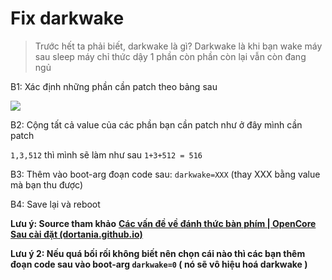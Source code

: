 # Fix darkwake

> Trước hết ta phải biết, darkwake là gì? Darkwake là khi bạn wake máy sau sleep máy chỉ thức dậy 1 phần còn phần còn lại vẫn còn đang ngủ 

B1: Xác định những phần cần patch theo bảng sau 

![](https://lh3.googleusercontent.com/TjtlF8DFtuJsl0Snd-1I_auyFN-Fr9P9ZZscbBG_RAnNn928URtNr_GnAgqe0qZfGTupa0_n9G3ta8N-102NlqAcS_evaXsh6xTIa3wuWrPetYLuY0s1R6o3qavZqniVFuPBpR9p=s0)

B2: Cộng tất cả value của các phần bạn cần patch như ở đây mình cần patch 

`1,3,512` thì mình sẽ làm như sau `1+3+512 = 516 `

B3: Thêm vào boot-arg đoạn code sau: `darkwake=XXX` (thay XXX bằng value mà bạn thu được)

B4: Save lại và reboot

**Lưu ý: Source tham khảo** [**Các vấn đề về đánh thức bàn phím | OpenCore Sau cài đặt (dortania.github.io)**](https://dortania.github.io/OpenCore-Post-Install/usb/misc/keyboard.html#method-3-configuring-darkwake)

**Lưu ý 2: Nếu quá bối rối không biết nên chọn cái nào thì các bạn thêm đoạn code sau vào boot-arg `darkwake=0` ( nó sẽ vô hiệu hoá darkwake )**
